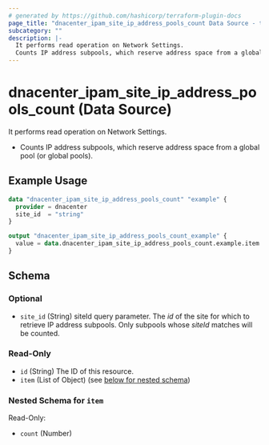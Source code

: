 ```yaml
---
# generated by https://github.com/hashicorp/terraform-plugin-docs
page_title: "dnacenter_ipam_site_ip_address_pools_count Data Source - terraform-provider-dnacenter"
subcategory: ""
description: |-
  It performs read operation on Network Settings.
  Counts IP address subpools, which reserve address space from a global pool (or global pools).
---
```


# dnacenter_ipam_site_ip_address_pools_count (Data Source)

It performs read operation on Network Settings.

- Counts IP address subpools, which reserve address space from a global pool (or global pools).

## Example Usage

```terraform
data "dnacenter_ipam_site_ip_address_pools_count" "example" {
  provider = dnacenter
  site_id  = "string"
}

output "dnacenter_ipam_site_ip_address_pools_count_example" {
  value = data.dnacenter_ipam_site_ip_address_pools_count.example.item
}
```

<!-- schema generated by tfplugindocs -->
## Schema

### Optional

- `site_id` (String) siteId query parameter. The *id* of the site for which to retrieve IP address subpools. Only subpools whose *siteId* matches will be counted.

### Read-Only

- `id` (String) The ID of this resource.
- `item` (List of Object) (see [below for nested schema](#nestedatt--item))

<a id="nestedatt--item"></a>
### Nested Schema for `item`

Read-Only:

- `count` (Number)
